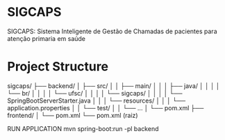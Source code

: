 # SIGCAPS
SIGCAPS: Sistema Inteligente de Gestão de Chamadas de pacientes para atenção primaria em saúde

# Project Structure
sigcaps/
├── backend/
│   ├── src/
│   │   ├── main/
│   │   │   ├── java/
│   │   │   │   └── br/
│   │   │   │       └── ufsc/
│   │   │   │           └── sigcaps/
│   │   │   │               └── SpringBootServerStarter.java
│   │   │   └── resources/
│   │   │       └── application.properties
│   │   └── test/
│   │       └── ...
│   └── pom.xml
├── frontend/
│   └── pom.xml
└── pom.xml (raiz)

RUN APPLICATION
mvn spring-boot:run -pl backend
